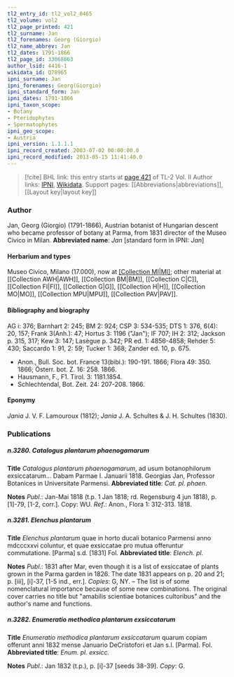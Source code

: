 ```yaml
---
tl2_entry_id: tl2_vol2_0465
tl2_volume: vol2
tl2_page_printed: 421
tl2_surname: Jan
tl2_forenames: Georg (Giorgio)
tl2_name_abbrev: Jan
tl2_dates: 1791-1866
tl2_page_id: 33068663
author_lsid: 4416-1
wikidata_id: Q78965
ipni_surname: Jan
ipni_forenames: Georg(Giorgio)
ipni_standard_form: Jan
ipni_dates: 1791-1866
ipni_taxon_scope: 
- Botany
- Pteridophytes
- Spermatophytes
ipni_geo_scope: 
- Austria
ipni_version: 1.1.1.1
ipni_record_created: 2003-07-02 00:00:00.0
ipni_record_modified: 2013-05-15 11:41:40.0
---
```


> [!cite] BHL link: this entry starts at [page 421](https://www.biodiversitylibrary.org/page/33068663) of TL-2 Vol. II
> Author links: [IPNI](https://www.ipni.org/a/4416-1), [Wikidata](https://www.wikidata.org/wiki/Q78965). Support pages: [[Abbreviations|abbreviations]], [[Layout key|layout key]]

### Author

Jan, Georg (Giorgio) (1791-1866), Austrian botanist of Hungarian descent who became professor of botany at Parma, from 1831 director of the Museo Civico in Milan. 
**Abbreviated name**: *Jan* \[standard form in IPNI: *Jan*\]

#### Herbarium and types

Museo Civico, Milano (17.000), now at [[Collection MI|MI]](?); other material at [[Collection AWH|AWH]], [[Collection BM|BM]], [[Collection C|C]], [[Collection FI|FI]], [[Collection G|G]], [[Collection H|H]], [[Collection MO|MO]], [[Collection MPU|MPU]], [[Collection PAV|PAV]].

#### Bibliography and biography

AG i: 376; Barnhart 2: 245; BM 2: 924; CSP 3: 534-535; DTS 1: 376, 6(4): 20, 157; Frank 3(Anh.): 47; Hortus 3: 1196 ("Jan"); IF 707; IH 2: 312; Jackson p. 315, 317; Kew 3: 147; Lasègue p. 342; PR ed. 1: 4856-4858; Rehder 5: 430; Saccardo 1: 91, 2: 59; Tucker 1: 368; Zander ed. 10, p. 675.
- Anon., Bull. Soc. bot. France 13(bibi.): 190-191. 1866; Flora 49: 350. 1866; Österr. bot. Z. 16: 258. 1866.
- Hausmann, F., F1. Tirol. 3: 1181.1854.
- Schlechtendal, Bot. Zeit. 24: 207-208. 1866.

#### Eponymy

*Jania* J. V. F. Lamouroux (1812); *Jania* J. A. Schultes & J. H. Schultes (1830).

### Publications

##### n.3280. Catalogus plantarum phaenogamarum

**Title**
*Catalogus plantarum phaenogamarum*, ad usum botanophilorum exsiccatarum... Dabam Parmae I. Januarii 1818. Georgias Jan, Professor Botanices in Universitate Parmensi.
**Abbreviated title**: *Cat. pl. phaen.*

**Notes**
*Publ*.: Jan-Mai 1818 (t.p. 1 Jan 1818; rd. Regensburg 4 jun 1818), p. \[1\]-79, \[1-2, corr.\]. Copy: WU.
*Ref*.: Anon., Flora 1: 312-313. 1818.

##### n.3281. Elenchus plantarum

**Title**
*Elenchus plantarum* quae in horto ducali botanico Parmensi anno mdcccxxvi coluntur, et quae exsiccatae pro mutua offeruntur commutatione. \[Parma\] s.d. \[1831\] Fol.
**Abbreviated title**: *Elench. pl.*

**Notes**
*Publ*.: 1831 after Mar, even though it is a list of exsiccatae of plants grown in the Parma garden in 1826. The date 1831 appears on p. 20 and 21; p. \[iii\], \[i\]-37, \[1-5 ind., err.\].
*Copies*: G, NY. – The list is of some nomenclatural importance because of some new combinations. The original cover carries no title but "amabilis scientiae botanices cultoribus" and the author's name and functions.

##### n.3282. Enumeratio methodica plantarum exsiccatarum

**Title**
*Enumeratio methodica plantarum exsiccatarum* quarum copiam offerunt anni 1832 mense Januario DeCristofori et Jan s.l. \[Parma\]. Fol.
**Abbreviated title**: *Enum. pl. exsicc.*

**Notes**
*Publ*.: Jan 1832 (t.p.), p. \[i\]-37 \[seeds 38-39\]. *Copy*: G.

